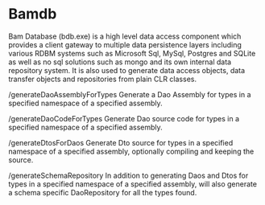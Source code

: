 ﻿# Bamdb

Bam Database (bdb.exe) is a high level data access component which provides a client gateway to multiple data persistence layers including various RDBM systems such as Microsoft Sql, MySql, Postgres and SQLite as well as no sql solutions such as mongo and its own internal data repository system.  It is also used to generate data access objects, data transfer objects and repositories from plain CLR classes.

/generateDaoAssemblyForTypes
Generate a Dao Assembly for types in a specified namespace of a specified assembly.

/generateDaoCodeForTypes
Generate Dao source code for types in a specified namespace of a specified assembly.

/generateDtosForDaos
Generate Dto source for types in a specified namespace of a specified assembly, optionally compiling and keeping the source.

/generateSchemaRepository
In addition to generating Daos and Dtos for types in a specified namespace of a specified assembly, will 
also generate a schema specific DaoRepository for all the types found.
